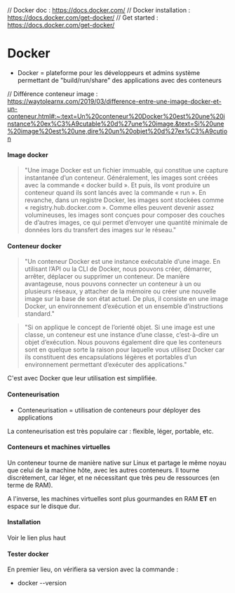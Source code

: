 // Docker doc : https://docs.docker.com/
// Docker installation : https://docs.docker.com/get-docker/
// Get started : https://docs.docker.com/get-docker/

# Docker

* Docker = plateforme pour les développeurs et admins système permettant de "build/run/share" des applications avec des conteneurs

// Différence conteneur image : https://waytolearnx.com/2019/03/difference-entre-une-image-docker-et-un-conteneur.html#:~:text=Un%20conteneur%20Docker%20est%20une%20instance%20ex%C3%A9cutable%20d%27une%20image.&text=Si%20une%20image%20est%20une,dire%20un%20objet%20d%27ex%C3%A9cution

#### Image docker

 > "Une image Docker est un fichier immuable, qui constitue une capture instantanée d’un conteneur. Généralement, les images sont créées avec la commande « docker build ». Et puis, ils vont produire un conteneur quand ils sont lancés avec la commande « run ». En revanche, dans un registre Docker, les images sont stockées comme « registry.hub.docker.com ». Comme elles peuvent devenir assez volumineuses, les images sont conçues pour composer des couches de d’autres images, ce qui permet d’envoyer une quantité minimale de données lors du transfert des images sur le réseau."
 
 #### Conteneur docker
 
 > "Un conteneur Docker est une instance exécutable d’une image. En utilisant l’API ou la CLI de Docker, nous pouvons créer, démarrer, arrêter, déplacer ou supprimer un conteneur. De manière avantageuse, nous pouvons connecter un conteneur à un ou plusieurs réseaux, y attacher de la mémoire ou créer une nouvelle image sur la base de son état actuel. De plus, il consiste en une image Docker, un environnement d’exécution et un ensemble d’instructions standard."

> "Si on applique le concept de l’orienté objet. Si une image est une classe, un conteneur est une instance d’une classe, c’est-à-dire un objet d’exécution. Nous pouvons également dire que les conteneurs sont en quelque sorte la raison pour laquelle vous utilisez Docker car ils constituent des encapsulations légères et portables d’un environnement permettant d’exécuter des applications."

C'est avec Docker que leur utilisation est simplifiée.

#### Conteneurisation

* Conteneurisation = utilisation de conteneurs pour déployer des applications 

La conteneurisation est très populaire car : flexible, léger, portable, etc.

#### Conteneurs et machines virtuelles

Un conteneur tourne de manière native sur Linux et partage le même noyau que celui de la machine hôte, avec les autres conteneurs. Il tourne discrètement, car léger, et ne nécessitant que très peu de ressources (en terme de RAM).

A l'inverse, les machines virtuelles sont plus gourmandes en RAM __ET__ en espace sur le disque dur. 

#### Installation 

Voir le lien plus haut 

#### Tester docker

En premier lieu, on vérifiera sa version avec la commande :

* docker --version

